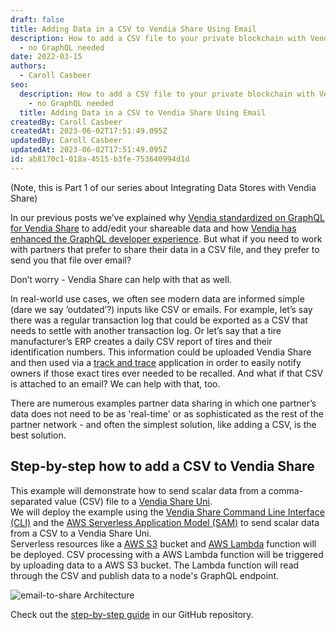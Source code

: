 ```yaml
---
draft: false
title: Adding Data in a CSV to Vendia Share Using Email
description: How to add a CSV file to your private blockchain with Vendia Share
  - no GraphQL needed
date: 2022-03-15
authors:
  - Caroll Casbeer
seo:
  description: How to add a CSV file to your private blockchain with Vendia Share
    - no GraphQL needed
  title: Adding Data in a CSV to Vendia Share Using Email
createdBy: Caroll Casbeer
createdAt: 2023-06-02T17:51:49.095Z
updatedBy: Caroll Casbeer
updatedAt: 2023-06-02T17:51:49.095Z
id: ab8170c1-018a-4515-b3fe-753640994d1d
---
```


(Note, this is Part 1 of our series about Integrating Data Stores with Vendia Share)

In our previous posts we’ve explained why [Vendia standardized on GraphQL for Vendia Share](https://www.vendia.com/blog/why-we-combined-graphql-and-a-serverless-distributed-ledger) to add/edit your shareable data and how [Vendia has enhanced the GraphQL developer experience](https://www.vendia.com/blog/graphql-and-blockchain).
But what if you need to work with partners that prefer to share their data in a CSV file, and they prefer to send you that file over email? 

Don’t worry - Vendia Share can help with that as well.

In real-world use cases, we often see modern data are informed simple (dare we say ‘outdated’?) inputs like CSV or emails.  For example, let’s say there was a regular transaction log that could be exported as a CSV that needs to settle with another transaction log. 
Or let’s say that a tire manufacturer’s ERP creates a daily CSV report of tires and their identification numbers. This information could be uploaded Vendia Share and then used via a [track and trace](https://www.vendia.com/docs/share/quickstart/track-and-trace) application in order to easily notify owners if those exact tires ever needed to be recalled. 
And what if that CSV is attached to an email? We can help with that, too.

There are numerous examples partner data sharing in which one partner’s data does not need to be as 'real-time' or as sophisticated as the rest of the partner network - and often the simplest solution, like adding a CSV, is the best solution. 

## Step-by-step how to add a CSV to Vendia Share

This example will demonstrate how to send scalar data from a comma-separated value (CSV) file to a [Vendia Share Uni](https://vendia.com/docs/share/dev-and-use-unis).  
We will deploy the example using the [Vendia Share Command Line Interface (CLI)](https://vendia.com/docs/share/cli) and the [AWS Serverless Application Model (SAM)](https://docs.aws.amazon.com/serverless-application-model/latest/developerguide/what-is-sam.html) to send scalar data from a CSV to a Vendia Share Uni.  
Serverless resources like a [AWS S3](https://aws.amazon.com/s3/) bucket and [AWS Lambda](https://aws.amazon.com/lambda/) function will be deployed.  CSV processing with a AWS Lambda function will be triggered by uploading data to a AWS S3 bucket.  The Lambda function will read through the CSV and publish data to a node's GraphQL endpoint.

![email-to-share Architecture](https://d24nhiikxn5jns.cloudfront.net/optimized/user-images.githubusercontent.com..71095088..158896739-6182e528-f0a5-4382-b2e4-1fab598a7e35.png)

Check out the [step-by-step guide](https://github.com/vendia/examples/tree/main/integrations/files/email-to-share) in our GitHub repository.